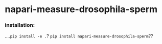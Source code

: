 # napari-measure-drosophila-sperm
### installation:
....`pip install -e .`? `pip install napari-measure-drosophila-sperm`??